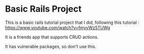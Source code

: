 # Basic Rails Project

This is a basic rails tutorial project that I did, following this tutorial : https://www.youtube.com/watch?v=fmyvWz5TUWg

It is a friends app that supports CRUD actions.

It has vulnerable packages, so don't use this.
